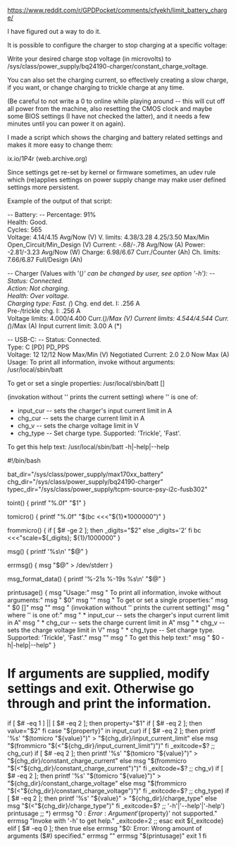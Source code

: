 https://www.reddit.com/r/GPDPocket/comments/cfyekh/limit_battery_charge/

I have figured out a way to do it.

It is possible to configure the charger to stop charging at a specific voltage:

Write your desired charge stop voltage (in microvolts) to /sys/class/power_supply/bq24190-charger/constant_charge_voltage.

You can also set the charging current, so effectively creating a slow charge, if you want, or change charging to trickle charge at any time.

(Be careful to not write a 0 to online while playing around -- this will cut off all power from the machine, also resetting the CMOS clock and maybe some BIOS settings (I have not checked the latter), and it needs a few minutes until you can power it on again).

I made a script which shows the charging and battery related settings and makes it more easy to change them:

ix.io/1P4r (web.archive.org)

Since settings get re-set by kernel or firmware sometimes, an udev rule which (re)applies settings on power supply change may make user defined settings more persistent.

Example of the output of that script:

-- Battery: --
Percentage:           91%                  
Health:               Good.                
Cycles:               565                  
Voltage:              4.14/4.15            Avg/Now (V)
V. limits:            4.38/3.28 4.25/3.50  Max/Min Open_Circuit/Min_Design (V)
Current:              -.68/-.78            Avg/Now (A)
Power:                -2.81/-3.23          Avg/Now (W)
Charge:               6.98/6.67            Curr./Counter (Ah)
Ch. limits:           7.66/6.87            Full/Design (Ah)

-- Charger (Values with '(*)' can be changed by user, see option '-h'): --
Status:               Connected.           
Action:               Not charging.        
Health:               Over voltage.        
Charging type:        Fast.                (*)
Chg. end det. I:      .256 A               
Pre-/trickle chg. I:  .256 A               
Voltage limits:       4.000/4.400          Curr.(*)/Max (V)
Current limits:       4.544/4.544          Curr.(*)/Max (A)
Input current limit:  3.00 A               (*)

-- USB-C: --
Status:               Connected.           
Type:                 C [PD] PD_PPS        
Voltage:              12 12/12             Now Max/Min (V)
Negotiated Current:   2.0 2.0              Now Max (A)
Usage:
  To print all information, invoke without arguments:
    /usr/local/sbin/batt

  To get or set a single properties:
    /usr/local/sbin/batt <property> [<value>]

  (invokation without '<value>' prints the current setting)
  where '<property>' is one of:
  * input_cur -- sets the charger's input current limit in A
  * chg_cur   -- sets the charge current limit in A
  * chg_v     -- sets the charge voltage limit in V
  * chg_type  -- Set charge type. Supported: 'Trickle', 'Fast'.

  To get this help text:
    /usr/local/sbin/batt -h|-help|--help



#!/bin/bash

bat_dir="/sys/class/power_supply/max170xx_battery"
chg_dir="/sys/class/power_supply/bq24190-charger"
typec_dir="/sys/class/power_supply/tcpm-source-psy-i2c-fusb302"

toint() {
  printf "%.0f" "$1"
}

tomicro() {
  printf "%.0f" "$(bc <<<"${1}*1000000")"
}

frommicro() {
  if [ $# -ge 2 ]; then
    _digits="$2"
  else
    _digits='2'
  fi
  bc <<<"scale=${_digits}; ${1}/1000000"
}

msg() {
  printf '%s\n' "$@"
}

errmsg() {
  msg "$@" > /dev/stderr
}

msg_format_data() {
  printf '%-21s %-19s  %s\n' "$@"
}


printusage() {
  msg "Usage:"
  msg "  To print all information, invoke without arguments:"
  msg "    $0"
  msg ""
  msg "  To get or set a single properties:"
  msg "    $0 <property> [<value>]"
  msg ""
  msg "  (invokation without '<value>' prints the current setting)"
  msg "  where '<property>' is one of:"
  msg "  * input_cur -- sets the charger's input current limit in A"
  msg "  * chg_cur   -- sets the charge current limit in A"
  msg "  * chg_v     -- sets the charge voltage limit in V"
  msg "  * chg_type  -- Set charge type. Supported: 'Trickle', 'Fast'."
  msg ""
  msg "  To get this help text:"
  msg "    $0 -h|-help|--help"
}


# If arguments are supplied, modify settings and exit. Otherwise go through and print the information.
if [ $# -eq 1 ] || [ $# -eq 2 ]; then
  property="$1"
  if [ $# -eq 2 ]; then
    value="$2"
  fi
  case "${property}" in
    input_cur)
      if [ $# -eq 2 ]; then
        printf '%s' "$(tomicro "${value}")" > "${chg_dir}/input_current_limit"
      else
        msg "$(frommicro "$(<"${chg_dir}/input_current_limit")")"
      fi
      _exitcode=$?
    ;;
    chg_cur)
      if [ $# -eq 2 ]; then
        printf '%s' "$(tomicro "${value}")" > "${chg_dir}/constant_charge_current"
      else
        msg "$(frommicro "$(<"${chg_dir}/constant_charge_current")")"
      fi
      _exitcode=$?
    ;;
    chg_v)
      if [ $# -eq 2 ]; then
        printf '%s' "$(tomicro "${value}")" > "${chg_dir}/constant_charge_voltage"
      else
        msg "$(frommicro "$(<"${chg_dir}/constant_charge_voltage")")"
      fi
      _exitcode=$?
    ;;
    chg_type)
      if [ $# -eq 2 ]; then
        printf '%s' "${value}" > "${chg_dir}/charge_type"
      else
        msg "$(<"${chg_dir}/charge_type")"
      fi
      _exitcode=$?
    ;;
    '-h'|'--help'|'-help')
      printusage
    ;;
    *)
      errmsg "$0: Error: Argument '${property}' not supported."
      errmsg "Invoke with '-h' to get help."
      _exitcode=2
    ;;
  esac
  exit ${_exitcode}
elif [ $# -eq 0 ]; then
  true
else
  errmsg "$0: Error: Wrong amount of arguments ($#) specified."
  errmsg ""
  errmsg "$(printusage)"
  exit 1
fi
